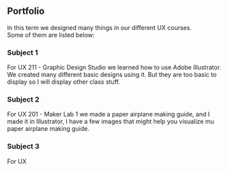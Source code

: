 ## Portfolio

In this term we designed many things in our different UX courses. </br>
Some of them are listed below: </br>

### Subject 1
For UX 211 - Graphic Design Studio we learned how to use Adobe Illustrator.</br>
We created many different basic designs using it. But they are too basic to display so I will display other class stuff.

### Subject 2
For UX 201 - Maker Lab 1 we made a paper airplane making guide, and I made it in Illustrator, I have a few images that might help you visualize mu paper airplane making guide. 

### Subject 3
For UX 